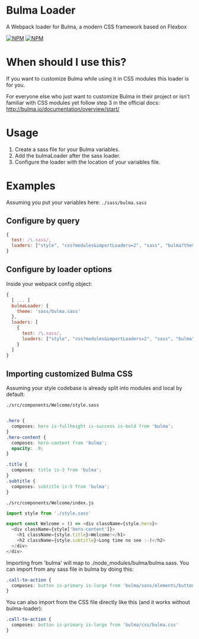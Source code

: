 # Bulma Loader

A Webpack loader for Bulma, a modern CSS framework based on Flexbox

[![NPM](https://nodei.co/npm/bulma-loader.png?downloadRank=true)](https://www.npmjs.com/package/bulma-loader)
[![NPM](https://nodei.co/npm-dl/bulma-loader.png?months=3&height=2)](https://nodei.co/npm/bulma-loader/)

# When should I use this?

If you want to customize Bulma while using it in CSS modules this loader is for you.

For everyone else who just want to customize Bulma in their project or isn't familiar with CSS modules yet follow step 3 in the official docs: http://bulma.io/documentation/overview/start/

# Usage

1. Create a sass file for your Bulma variables.
2. Add the bulmaLoader after the sass loader.
3. Configure the loader with the location of your variables file.

# Examples

Assuming you put your variables here: `./sass/bulma.sass`

## Configure by query

```javascript
{
  test: /\.sass/,
  loaders: ["style", "css?modules&importLoaders=2", "sass", "bulma?theme=sass/bulma.sass"]
}
```

## Configure by loader options

Inside your webpack config object:
```javascript
{
  [ ... ]
  bulmaLoader: {
    theme: 'sass/bulma.sass'
  },
  loaders: [
    {
      test: /\.sass/,
      loaders: ["style", "css?modules&importLoaders=2", "sass", "bulma"]
    }
  ]
}
```

## Importing customized Bulma CSS

Assuming your style codebase is already split into modules and local by default:

`./src/components/Welcome/style.sass`
```css

.hero {
  composes: hero is-fullheight is-success is-bold from 'bulma';
}
.hero-content {
  composes: hero-content from 'bulma';
  opacity: .9;
}

.title {
  composes: title is-3 from 'bulma';
}
.subtitle {
  composes: subtitle is-5 from 'bulma';
}

```

`./src/components/Welcome/index.js`
```javascript
import style from './style.sass'

export const Welcome = () => <div className={style.hero}>
  <div className={style['hero-content']}>
    <h1 className={style.title}>Welcome!</h1>
    <h2 className={style.subtitle}>Long time no see :-)</h2>
  </div>
</div>
```

Importing from 'bulma' will map to ./node_modules/bulma/bulma.sass.
You can import from any sass file in bulma by doing this:
```css
.call-to-action {
  composes: button is-primary is-large from 'bulma/sass/elements/button.sass'
}
```

You can also import from the CSS file directly like this (and it works without bulma-loader):
```css
.call-to-action {
  composes: button is-primary is-large from 'bulma/css/bulma.css'
}
```
